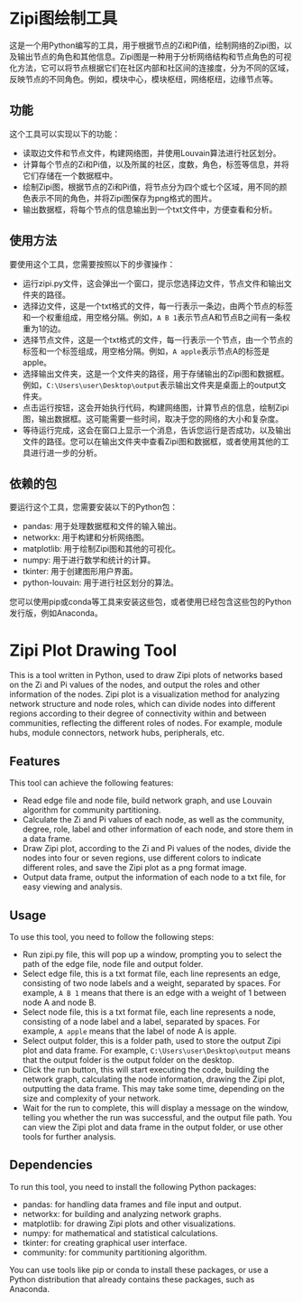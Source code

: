 # Zipi图绘制工具

这是一个用Python编写的工具，用于根据节点的Zi和Pi值，绘制网络的Zipi图，以及输出节点的角色和其他信息。Zipi图是一种用于分析网络结构和节点角色的可视化方法，它可以将节点根据它们在社区内部和社区间的连接度，分为不同的区域，反映节点的不同角色。例如，模块中心，模块枢纽，网络枢纽，边缘节点等。

## 功能

这个工具可以实现以下的功能：

- 读取边文件和节点文件，构建网络图，并使用Louvain算法进行社区划分。
- 计算每个节点的Zi和Pi值，以及所属的社区，度数，角色，标签等信息，并将它们存储在一个数据框中。
- 绘制Zipi图，根据节点的Zi和Pi值，将节点分为四个或七个区域，用不同的颜色表示不同的角色，并将Zipi图保存为png格式的图片。
- 输出数据框，将每个节点的信息输出到一个txt文件中，方便查看和分析。

## 使用方法

要使用这个工具，您需要按照以下的步骤操作：

- 运行zipi.py文件，这会弹出一个窗口，提示您选择边文件，节点文件和输出文件夹的路径。
- 选择边文件，这是一个txt格式的文件，每一行表示一条边，由两个节点的标签和一个权重组成，用空格分隔。例如，`A B 1`表示节点A和节点B之间有一条权重为1的边。
- 选择节点文件，这是一个txt格式的文件，每一行表示一个节点，由一个节点的标签和一个标签组成，用空格分隔。例如，`A apple`表示节点A的标签是apple。
- 选择输出文件夹，这是一个文件夹的路径，用于存储输出的Zipi图和数据框。例如，`C:\Users\user\Desktop\output`表示输出文件夹是桌面上的output文件夹。
- 点击运行按钮，这会开始执行代码，构建网络图，计算节点的信息，绘制Zipi图，输出数据框。这可能需要一些时间，取决于您的网络的大小和复杂度。
- 等待运行完成，这会在窗口上显示一个消息，告诉您运行是否成功，以及输出文件的路径。您可以在输出文件夹中查看Zipi图和数据框，或者使用其他的工具进行进一步的分析。

## 依赖的包

要运行这个工具，您需要安装以下的Python包：

- pandas: 用于处理数据框和文件的输入输出。
- networkx: 用于构建和分析网络图。
- matplotlib: 用于绘制Zipi图和其他的可视化。
- numpy: 用于进行数学和统计的计算。
- tkinter: 用于创建图形用户界面。
- python-louvain: 用于进行社区划分的算法。

您可以使用pip或conda等工具来安装这些包，或者使用已经包含这些包的Python发行版，例如Anaconda。

# Zipi Plot Drawing Tool

This is a tool written in Python, used to draw Zipi plots of networks based on the Zi and Pi values of the nodes, and output the roles and other information of the nodes. Zipi plot is a visualization method for analyzing network structure and node roles, which can divide nodes into different regions according to their degree of connectivity within and between communities, reflecting the different roles of nodes. For example, module hubs, module connectors, network hubs, peripherals, etc.

## Features

This tool can achieve the following features:

- Read edge file and node file, build network graph, and use Louvain algorithm for community partitioning.
- Calculate the Zi and Pi values of each node, as well as the community, degree, role, label and other information of each node, and store them in a data frame.
- Draw Zipi plot, according to the Zi and Pi values of the nodes, divide the nodes into four or seven regions, use different colors to indicate different roles, and save the Zipi plot as a png format image.
- Output data frame, output the information of each node to a txt file, for easy viewing and analysis.

## Usage

To use this tool, you need to follow the following steps:

- Run zipi.py file, this will pop up a window, prompting you to select the path of the edge file, node file and output folder.
- Select edge file, this is a txt format file, each line represents an edge, consisting of two node labels and a weight, separated by spaces. For example, `A B 1` means that there is an edge with a weight of 1 between node A and node B.
- Select node file, this is a txt format file, each line represents a node, consisting of a node label and a label, separated by spaces. For example, `A apple` means that the label of node A is apple.
- Select output folder, this is a folder path, used to store the output Zipi plot and data frame. For example, `C:\Users\user\Desktop\output` means that the output folder is the output folder on the desktop.
- Click the run button, this will start executing the code, building the network graph, calculating the node information, drawing the Zipi plot, outputting the data frame. This may take some time, depending on the size and complexity of your network.
- Wait for the run to complete, this will display a message on the window, telling you whether the run was successful, and the output file path. You can view the Zipi plot and data frame in the output folder, or use other tools for further analysis.

## Dependencies

To run this tool, you need to install the following Python packages:

- pandas: for handling data frames and file input and output.
- networkx: for building and analyzing network graphs.
- matplotlib: for drawing Zipi plots and other visualizations.
- numpy: for mathematical and statistical calculations.
- tkinter: for creating graphical user interface.
- community: for community partitioning algorithm.

You can use tools like pip or conda to install these packages, or use a Python distribution that already contains these packages, such as Anaconda.
